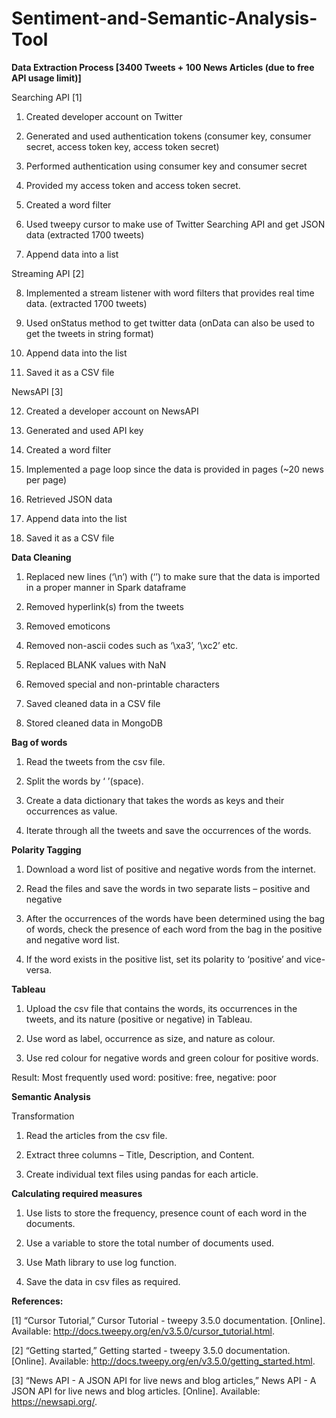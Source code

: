 # Sentiment-and-Semantic-Analysis-Tool

**Data Extraction Process [3400 Tweets + 100 News Articles (due to free API usage limit)]**

Searching API [1]

1. Created developer account on Twitter

2. Generated and used authentication tokens (consumer key, consumer secret, access token key, access token secret)

3. Performed authentication using consumer key and consumer secret

4. Provided my access token and access token secret.

5. Created a word filter

6. Used tweepy cursor to make use of Twitter Searching API and get JSON data (extracted 1700 tweets)

7. Append data into a list


Streaming API [2]

8. Implemented a stream listener with word filters that provides real time data. (extracted 1700 tweets)

9. Used onStatus method to get twitter data (onData can also be used to get the tweets in string format)

10. Append data into the list

11. Saved it as a CSV file

NewsAPI [3]

12. Created a developer account on NewsAPI

13. Generated and used API key

14. Created a word filter

15. Implemented a page loop since the data is provided in pages (~20 news per page)

16. Retrieved JSON data

17. Append data into the list

18. Saved it as a CSV file



**Data Cleaning**

1. Replaced new lines (‘\n’) with (‘’) to make sure that the data is imported in a proper manner in Spark dataframe

2. Removed hyperlink(s) from the tweets

3. Removed emoticons

4. Removed non-ascii codes such as ‘\xa3’, ‘\xc2’ etc.

5. Replaced BLANK values with NaN

6. Removed special and non-printable characters

7. Saved cleaned data in a CSV file

8. Stored cleaned data in MongoDB



**Bag of words**
1. Read the tweets from the csv file.

2. Split the words by ‘ ’(space).

3. Create a data dictionary that takes the words as keys and their occurrences as value.

4. Iterate through all the tweets and save the occurrences of the words.



**Polarity Tagging**
1. Download a word list of positive and negative words from the internet.

2. Read the files and save the words in two separate lists – positive and negative

3. After the occurrences of the words have been determined using the bag of words, check the presence of each word from the bag in the positive and negative word list.

4. If the word exists in the positive list, set its polarity to ‘positive’ and vice-versa.



**Tableau**

1. Upload the csv file that contains the words, its occurrences in the tweets, and its nature (positive or negative) in Tableau.

2. Use word as label, occurrence as size, and nature as colour.

3. Use red colour for negative words and green colour for positive words.

Result: Most frequently used word: positive: free, negative: poor



**Semantic Analysis**

Transformation

1. Read the articles from the csv file.

2. Extract three columns – Title, Description, and Content.

3. Create individual text files using pandas for each article.



**Calculating required measures**

1. Use lists to store the frequency, presence count of each word in the documents.

2. Use a variable to store the total number of documents used.

3. Use Math library to use log function.

4. Save the data in csv files as required.



**References:**

[1] “Cursor Tutorial,” Cursor Tutorial - tweepy 3.5.0 documentation. [Online]. Available: http://docs.tweepy.org/en/v3.5.0/cursor_tutorial.html. 

[2] “Getting started,” Getting started - tweepy 3.5.0 documentation. [Online]. Available: http://docs.tweepy.org/en/v3.5.0/getting_started.html. 

[3] “News API - A JSON API for live news and blog articles,” News API - A JSON API for live news and blog articles. [Online]. Available: https://newsapi.org/.
